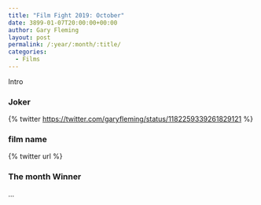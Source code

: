```yaml
---
title: "Film Fight 2019: October"
date: 3899-01-07T20:00:00+00:00
author: Gary Fleming
layout: post
permalink: /:year/:month/:title/
categories:
  - Films
---
```


Intro

### Joker

{% twitter https://twitter.com/garyfleming/status/1182259339261829121 %}

### film name

{% twitter url %}


### The month Winner

...
